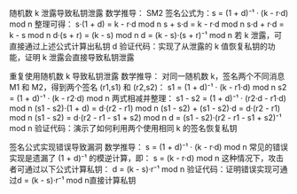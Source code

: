 随机数 k 泄露导致私钥泄露
数学推导：
    SM2 签名公式为：s = (1 + d)⁻¹ · (k - r·d) mod n
    整理可得：
        s·(1 + d) = k - r·d mod n
        s + s·d = k - r·d mod n
        s·d + r·d = k - s mod n
        d·(s + r) = (k - s) mod n
        d = (k - s)·(s + r)⁻¹ mod n
    若 k 泄露，可直接通过上述公式计算出私钥 d
验证代码：实现了从泄露的 k 值恢复私钥的功能，证明 k 泄露会直接导致私钥泄露

重复使用随机数 k 导致私钥泄露
数学推导：
    对同一随机数 k，签名两个不同消息 M1 和 M2，得到两个签名 (r1,s1) 和 (r2,s2)：
    s1 = (1 + d)⁻¹ · (k - r1·d) mod n
    s2 = (1 + d)⁻¹ · (k - r2·d) mod n
    两式相减并整理：
    s1 - s2 = (1 + d)⁻¹ · (r2·d - r1·d) mod n
    (s1 - s2)·(1 + d) = d·(r2 - r1) mod n
    (s1 - s2) + (s1 - s2)·d = d·(r2 - r1) mod n
    (s1 - s2) = d·(r2 - r1 - s1 + s2) mod n
    d = (s1 - s2)·(r2 - r1 - s1 + s2)⁻¹ mod n
验证代码：演示了如何利用两个使用相同 k 的签名恢复私钥

签名公式实现错误导致漏洞
数学推导：
    s = (1 + d)⁻¹ · (k - r·d) mod n
    常见的错误实现是遗漏了 (1 + d)⁻¹ 的模逆计算，即：
    s = (k - r·d) mod n
    这种情况下，攻击者可通过以下公式计算私钥：
    d = (k - s)·r⁻¹ mod n
验证代码：证明错误实现可通过d = (k - s)·r⁻¹ mod n直接计算私钥